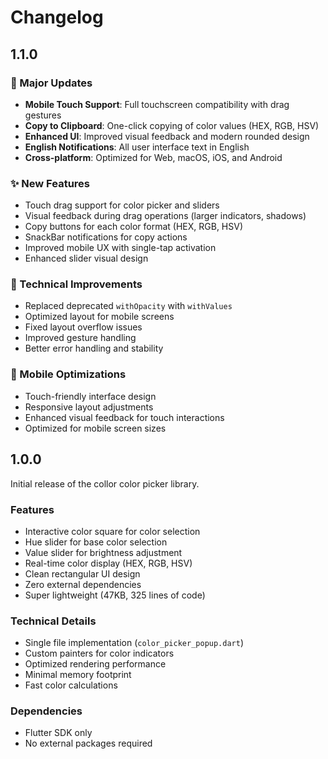 # Changelog

## 1.1.0

### 🎉 Major Updates
- **Mobile Touch Support**: Full touchscreen compatibility with drag gestures
- **Copy to Clipboard**: One-click copying of color values (HEX, RGB, HSV)
- **Enhanced UI**: Improved visual feedback and modern rounded design
- **English Notifications**: All user interface text in English
- **Cross-platform**: Optimized for Web, macOS, iOS, and Android

### ✨ New Features
- Touch drag support for color picker and sliders
- Visual feedback during drag operations (larger indicators, shadows)
- Copy buttons for each color format (HEX, RGB, HSV)
- SnackBar notifications for copy actions
- Improved mobile UX with single-tap activation
- Enhanced slider visual design

### 🔧 Technical Improvements
- Replaced deprecated `withOpacity` with `withValues`
- Optimized layout for mobile screens
- Fixed layout overflow issues
- Improved gesture handling
- Better error handling and stability

### 📱 Mobile Optimizations
- Touch-friendly interface design
- Responsive layout adjustments
- Enhanced visual feedback for touch interactions
- Optimized for mobile screen sizes

## 1.0.0

Initial release of the collor color picker library.

### Features
- Interactive color square for color selection
- Hue slider for base color selection
- Value slider for brightness adjustment
- Real-time color display (HEX, RGB, HSV)
- Clean rectangular UI design
- Zero external dependencies
- Super lightweight (47KB, 325 lines of code)

### Technical Details
- Single file implementation (`color_picker_popup.dart`)
- Custom painters for color indicators
- Optimized rendering performance
- Minimal memory footprint
- Fast color calculations

### Dependencies
- Flutter SDK only
- No external packages required 